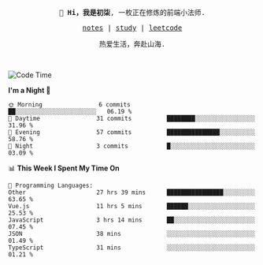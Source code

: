 <p align="center">
  <samp>
    <span><strong>👋 Hi，我是初柒</strong>,</span>
    <span>一枚正在修炼的前端小法师.</span>
  </samp>
</p>

<p align="center">
  <samp>
    <a href="https://www.wolai.com/dec-seven/wyPFvMTwAcD9muc6RMfThB">notes</a> |
    <a href="https://github.com/dec-seven/fe-study">study</a> |
    <a href="https://leetcode.cn/u/dec-seven/">leetcode</a>
  </samp>
</p>
<p align="center">
  <samp>
    <span>热爱生活，奔赴山海.</span>
  </samp>
</p>
<br>

<!--START_SECTION:waka-->
![Code Time](http://img.shields.io/badge/Code%20Time-977%20hrs%2056%20mins-blue)

**I'm a Night 🦉** 

```text
🌞 Morning                6 commits           ██░░░░░░░░░░░░░░░░░░░░░░░   06.19 % 
🌆 Daytime                31 commits          ████████░░░░░░░░░░░░░░░░░   31.96 % 
🌃 Evening                57 commits          ███████████████░░░░░░░░░░   58.76 % 
🌙 Night                  3 commits           █░░░░░░░░░░░░░░░░░░░░░░░░   03.09 % 
```


📊 **This Week I Spent My Time On** 

```text
💬 Programming Languages: 
Other                    27 hrs 39 mins      ████████████████░░░░░░░░░   63.65 % 
Vue.js                   11 hrs 5 mins       ██████░░░░░░░░░░░░░░░░░░░   25.53 % 
JavaScript               3 hrs 14 mins       ██░░░░░░░░░░░░░░░░░░░░░░░   07.45 % 
JSON                     38 mins             ░░░░░░░░░░░░░░░░░░░░░░░░░   01.49 % 
TypeScript               31 mins             ░░░░░░░░░░░░░░░░░░░░░░░░░   01.21 % 
```


<!--END_SECTION:waka-->


